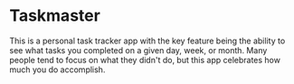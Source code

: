 # Taskmaster

This is a personal task tracker app with the key feature being the ability to see what tasks you completed on a given day, week, or month. Many people tend to focus on what they didn't do, but this app celebrates how much you do accomplish.
